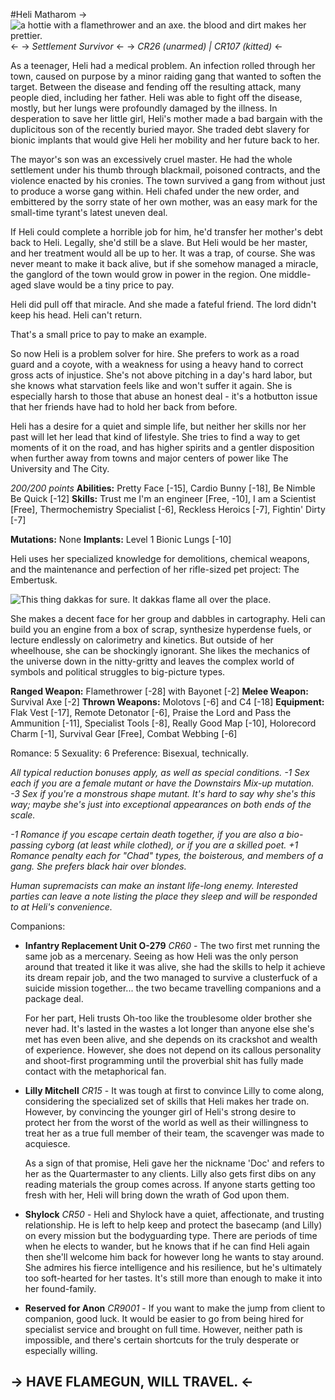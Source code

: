 #Heli Matharom
-> ![a hottie with a flamethrower and an axe. the blood and dirt makes her prettier.](https://img.4plebs.org/boards/tg/image/1687/91/1687917676190194.png) <-
-> *Settlement Survivor* <-
-> *CR26 (unarmed) | CR107 (kitted)* <-

As a teenager, Heli had a medical problem. An infection rolled through her town, caused on purpose by a minor raiding gang that wanted to soften the target. Between the disease and fending off the resulting attack, many people died, including her father. Heli was able to fight off the disease, mostly, but her lungs were profoundly damaged by the illness. In desperation to save her little girl, Heli's mother made a bad bargain with the duplicitous son of the recently buried mayor. She traded debt slavery for bionic implants that would give Heli her mobility and her future back to her.

The mayor's son was an excessively cruel master. He had the whole settlement under his thumb through blackmail, poisoned contracts, and the violence enacted by his cronies. The town survived a gang from without just to produce a worse gang within. Heli chafed under the new order, and embittered by the sorry state of her own mother, was an easy mark for the small-time tyrant's latest uneven deal.

If Heli could complete a horrible job for him, he'd transfer her mother's debt back to Heli. Legally, she'd still be a slave. But Heli would be her master, and her treatment would all be up to her. It was a trap, of course. She was never meant to make it back alive, but if she somehow managed a miracle, the ganglord of the town would grow in power in the region. One middle-aged slave would be a tiny price to pay. 

Heli did pull off that miracle. And she made a fateful friend.
The lord didn't keep his head.
Heli can't return. 

That's a small price to pay to make an example.

So now Heli is a problem solver for hire. She prefers to work as a road guard and a coyote, with a weakness for using a heavy hand to correct gross acts of injustice. She's not above pitching in a day's hard labor, but she knows what starvation feels like and won't suffer it again. She is especially harsh to those that abuse an honest deal - it's a hotbutton issue that her friends have had to hold her back from before. 

Heli has a desire for a quiet and simple life, but neither her skills nor her past will let her lead that kind of lifestyle. She tries to find a way to get moments of it on the road, and has higher spirits and a gentler disposition when further away from towns and major centers of power like The University and The City.

*200/200 points*
**Abilities:** Pretty Face [-15], Cardio Bunny [-18], Be Nimble Be Quick [-12]
**Skills:** Trust me I'm an engineer [Free, -10], I am a Scientist [Free], Thermochemistry Specialist [-6], Reckless Heroics [-7], Fightin' Dirty [-7]

**Mutations:** None
**Implants:** Level 1 Bionic Lungs [-10]

Heli uses her specialized knowledge for demolitions, chemical weapons, and the maintenance and perfection of her rifle-sized pet project: The Embertusk. 

![This thing dakkas for sure. It dakkas flame all over the place.](https://img.4plebs.org/boards/tg/image/1687/92/1687921488396331.png)

She makes a decent face for her group and dabbles in cartography. Heli can build you an engine from a box of scrap, synthesize hyperdense fuels, or lecture endlessly on calorimetry and kinetics. But outside of her wheelhouse, she can be shockingly ignorant. She likes the mechanics of the universe down in the nitty-gritty and leaves the complex world of symbols and political struggles to big-picture types.

**Ranged Weapon:** Flamethrower [-28] with Bayonet [-2]
**Melee Weapon:** Survival Axe [-2]
**Thrown Weapons:** Molotovs [-6] and C4 [-18]
**Equipment:** Flak Vest [-17], Remote Detonator [-6], Praise the Lord and Pass the Ammunition [-11], Specialist Tools [-8], Really Good Map [-10], Holorecord Charm [-1], Survival Gear [Free], Combat Webbing [-6]

Romance: 5
Sexuality: 6
Preference: Bisexual, technically. 

*All typical reduction bonuses apply, as well as special conditions. -1 Sex each if you are a female mutant or have the Downstairs Mix-up mutation. -3 Sex if you're a monstrous shape mutant. It's hard to say why she's this way; maybe she's just into exceptional appearances on both ends of the scale.* 

*-1 Romance if you escape certain death together, if you are also a bio-passing cyborg (at least while clothed), or if you are a skilled poet. +1 Romance penalty each for "Chad" types, the boisterous, and members of a gang. She prefers black hair over blondes.*

*Human supremacists can make an instant life-long enemy. Interested parties can leave a note listing the place they sleep and will be responded to at Heli's convenience.*

Companions:
* **Infantry Replacement Unit O-279** *CR60* - The two first met running the same job as a mercenary. Seeing as how Heli was the only person around that treated it like it was alive, she had the skills to help it achieve its dream repair job, and the two managed to survive a clusterfuck of a suicide mission together... the two became travelling companions and a package deal. 

	For her part, Heli trusts Oh-too like the troublesome older brother she never had. It's lasted in the wastes a lot longer than anyone else she's met has even been alive, and she depends on its crackshot and wealth of experience. However, she does not depend on its callous personality and shoot-first programming until the proverbial shit has fully made contact with the metaphorical fan.

* **Lilly Mitchell** *CR15* - It was tough at first to convince Lilly to come along, considering the specialized set of skills that Heli makes her trade on. However, by convincing the younger girl of Heli's strong desire to protect her from the worst of the world as well as their willingness to treat her as a true full member of their team, the scavenger was made to acquiesce. 

	As a sign of that promise, Heli gave her the nickname 'Doc' and refers to her as the Quartermaster to any clients. Lilly also gets first dibs on any reading materials the group comes across. If anyone starts getting too fresh with her, Heli will bring down the wrath of God upon them.

* **Shylock** *CR50* - Heli and Shylock have a quiet, affectionate, and trusting relationship. He is left to help keep and protect the basecamp (and Lilly) on every mission but the bodyguarding type. There are periods of time when he elects to wander, but he knows that if he can find Heli again then she'll welcome him back for however long he wants to stay around. She admires his fierce intelligence and his resilience, but he's ultimately too soft-hearted for her tastes. It's still more than enough to make it into her found-family.

* **Reserved for Anon** *CR9001* - If you want to make the jump from client to companion, good luck. It would be easier to go from being hired for specialist service and brought on full time. However, neither path is impossible, and there's certain shortcuts for the truly desperate or especially willing.

## -> **HAVE FLAMEGUN, WILL TRAVEL.** <-